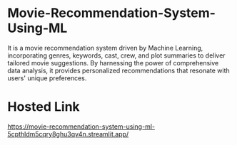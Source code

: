 # Movie-Recommendation-System-Using-ML
It is a movie recommendation system driven by Machine Learning, incorporating genres, keywords, cast, crew, and plot summaries to deliver tailored movie suggestions. By harnessing the power of comprehensive data analysis, it provides personalized recommendations that resonate with users' unique preferences.
# Hosted Link
https://movie-recommendation-system-using-ml-5cpthldm5cqry8ghu3qv4n.streamlit.app/
